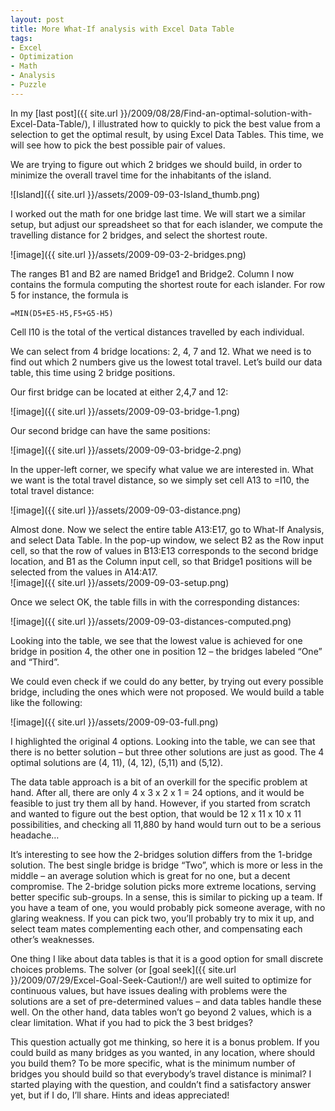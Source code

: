 ```yaml
---
layout: post
title: More What-If analysis with Excel Data Table
tags:
- Excel
- Optimization
- Math
- Analysis
- Puzzle
---
```


In my [last post]({{ site.url }}/2009/08/28/Find-an-optimal-solution-with-Excel-Data-Table/), I illustrated how to quickly to pick the best value from a selection to get the optimal result, by using Excel Data Tables. This time, we will see how to pick the best possible pair of values.  

We are trying to figure out which 2 bridges we should build, in order to minimize the overall travel time for the inhabitants of the island.  

![Island]({{ site.url }}/assets/2009-09-03-Island_thumb.png)

I worked out the math for one bridge last time. We will start we a similar setup, but adjust our spreadsheet so that for each islander, we compute the travelling distance for 2 bridges, and select the shortest route.  

![image]({{ site.url }}/assets/2009-09-03-2-bridges.png)

The ranges B1 and B2 are named Bridge1 and Bridge2. Column I now contains the formula computing the shortest route for each islander. For row 5 for instance, the formula is   

`=MIN(D5+E5-H5,F5+G5-H5)`  

Cell I10 is the total of the vertical distances travelled by each individual.     

We can select from 4 bridge locations: 2, 4, 7 and 12. What we need is to find out which 2 numbers give us the lowest total travel. Let’s build our data table, this time using 2 bridge positions.   

<!--more-->

Our first bridge can be located at either 2,4,7 and 12:  

![image]({{ site.url }}/assets/2009-09-03-bridge-1.png)

Our second bridge can have the same positions:  

![image]({{ site.url }}/assets/2009-09-03-bridge-2.png)

In the upper-left corner, we specify what value we are interested in. What we want is the total travel distance, so we simply set cell A13 to =I10, the total travel distance:  

![image]({{ site.url }}/assets/2009-09-03-distance.png)

Almost done. Now we select the entire table A13:E17, go to What-If Analysis, and select Data Table. In the pop-up window, we select B2 as the Row input cell, so that the row of values in B13:E13 corresponds to the second bridge location, and B1 as the Column input cell, so that Bridge1 positions will be selected from the values in A14:A17.       
![image]({{ site.url }}/assets/2009-09-03-setup.png)

Once we select OK, the table fills in with the corresponding distances:  

![image]({{ site.url }}/assets/2009-09-03-distances-computed.png)

Looking into the table, we see that the lowest value is achieved for one bridge in position 4, the other one in position 12 – the bridges labeled “One” and “Third”.  

We could even check if we could do any better, by trying out every possible bridge, including the ones which were not proposed. We would build a table like the following:  

![image]({{ site.url }}/assets/2009-09-03-full.png)

I highlighted the original 4 options. Looking into the table, we can see that there is no better solution – but three other solutions are just as good. The 4 optimal solutions are (4, 11), (4, 12), (5,11) and (5,12).  

The data table approach is a bit of an overkill for the specific problem at hand. After all, there are only 4 x 3 x 2 x 1 = 24 options, and it would be feasible to just try them all by hand. However, if you started from scratch and wanted to figure out the best option, that would be 12 x 11 x 10 x 11 possibilities, and checking all 11,880 by hand would turn out to be a serious headache…   

It’s interesting to see how the 2-bridges solution differs from the 1-bridge solution. The best single bridge is bridge “Two”, which is more or less in the middle – an average solution which is great for no one, but a decent compromise. The 2-bridge solution picks more extreme locations, serving better specific sub-groups. In a sense, this is similar to picking up a team. If you have a team of one, you would probably pick someone average, with no glaring weakness. If you can pick two, you’ll probably try to mix it up, and select team mates complementing each other, and compensating each other’s weaknesses.  

One thing I like about data tables is that it is a good option for small discrete choices problems. The solver (or [goal seek]({{ site.url }}/2009/07/29/Excel-Goal-Seek-Caution!/) are well suited to optimize for continuous values, but have issues dealing with problems were the solutions are a set of pre-determined values – and data tables handle these well. On the other hand, data tables won’t go beyond 2 values, which is a clear limitation. What if you had to pick the 3 best bridges?

This question actually got me thinking, so here it is a bonus problem. If you could build as many bridges as you wanted, in any location, where should you build them? To be more specific, what is the minimum number of bridges you should build so that everybody’s travel distance is minimal? I started playing with the question, and couldn’t find a satisfactory answer yet, but if I do, I’ll share. Hints and ideas appreciated!
